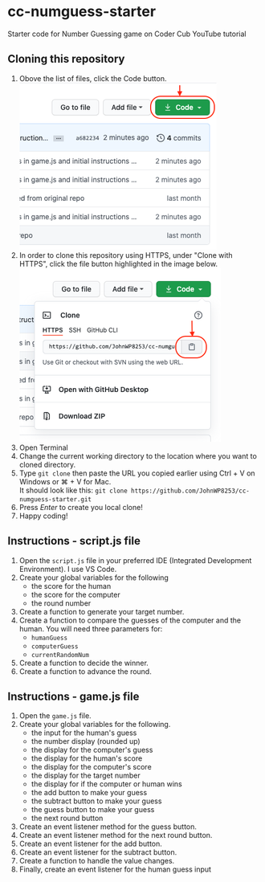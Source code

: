# cc-numguess-starter
Starter code for Number Guessing game on Coder Cub YouTube tutorial

## Cloning this repository
1. Obove the list of files, click the Code button.<br/>
![Code button](https://github.com/JohnWP8253/cc-numguess-starter/blob/master/images/github-code-btn.png)<br/>
2. In order to clone this repository using HTTPS, under "Clone with HTTPS", click the file button highlighted in the image below.<br/>
![Clone button](https://github.com/JohnWP8253/cc-numguess-starter/blob/master/images/github-https-clone.png)<br/>
3. Open Terminal
4. Change the current working directory to the location where you want to cloned directory.<br/>
5. Type `git clone` then paste the URL you copied earlier using Ctrl + V on Windows or ⌘ + V for Mac.<br/>
    It should look like this: `git clone https://github.com/JohnWP8253/cc-numguess-starter.git`<br/>
7. Press _Enter_ to create you local clone!
8. Happy coding!

## Instructions - script.js file
1. Open the `script.js` file in your preferred IDE (Integrated Development Environment). I use VS Code.
2. Create your global variables for the following
    * the score for the human
    * the score for the computer
    * the round number
3. Create a function to generate your target number.
4. Create a function to compare the guesses of the computer and the human. You will need three parameters for: 
    * `humanGuess`
    * `computerGuess`
    * `currentRandomNum`
5. Create a function to decide the winner.
6. Create a function to advance the round.

## Instructions - game.js file
1. Open the `game.js` file. 
2. Create your global variables for the following.
    * the input for the human's guess
    * the number display (rounded up)
    * the display for the computer's guess
    * the display for the human's score
    * the display for the computer's score
    * the display for the target number
    * the display for if the computer or human wins
    * the add button to make your guess
    * the subtract button to make your guess
    * the guess button to make your guess
    * the next round button
3. Create an event listener method for the guess button.
4. Create an event listener method for the next round button.
5. Create an event listener for the add button.
6. Create an event listener for the subtract button.
7. Create a function to handle the value changes.
8. Finally, create an event listener for the human guess input

